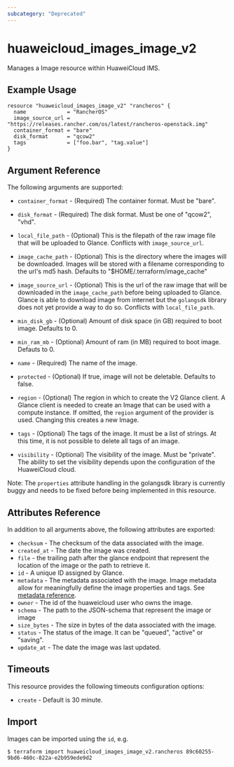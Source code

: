 ```yaml
---
subcategory: "Deprecated"
---
```


# huaweicloud_images_image_v2

Manages a Image resource within HuaweiCloud IMS.

## Example Usage

```hcl
resource "huaweicloud_images_image_v2" "rancheros" {
  name             = "RancherOS"
  image_source_url = "https://releases.rancher.com/os/latest/rancheros-openstack.img"
  container_format = "bare"
  disk_format      = "qcow2"
  tags             = ["foo.bar", "tag.value"]
}
```

## Argument Reference

The following arguments are supported:

* `container_format` - (Required) The container format. Must be "bare".

* `disk_format` - (Required) The disk format. Must be one of "qcow2", "vhd".

* `local_file_path` - (Optional) This is the filepath of the raw image file
   that will be uploaded to Glance. Conflicts with `image_source_url`.

* `image_cache_path` - (Optional) This is the directory where the images will
   be downloaded. Images will be stored with a filename corresponding to
   the url's md5 hash. Defaults to "$HOME/.terraform/image_cache"

* `image_source_url` - (Optional) This is the url of the raw image that will
   be downloaded in the `image_cache_path` before being uploaded to Glance.
   Glance is able to download image from internet but the `golangsdk` library
   does not yet provide a way to do so.
   Conflicts with `local_file_path`.

* `min_disk_gb` - (Optional) Amount of disk space (in GB) required to boot image.
   Defaults to 0.

* `min_ram_mb` - (Optional) Amount of ram (in MB) required to boot image.
   Defauts to 0.

* `name` - (Required) The name of the image.

* `protected` - (Optional) If true, image will not be deletable.
   Defaults to false.

* `region` - (Optional) The region in which to create the V2 Glance client.
    A Glance client is needed to create an Image that can be used with
    a compute instance. If omitted, the `region` argument of the provider
    is used. Changing this creates a new Image.

* `tags` - (Optional) The tags of the image. It must be a list of strings.
    At this time, it is not possible to delete all tags of an image.

* `visibility` - (Optional) The visibility of the image. Must be "private".
   The ability to set the visibility depends upon the configuration of
   the HuaweiCloud cloud.

Note: The `properties` attribute handling in the golangsdk library is currently buggy
and needs to be fixed before being implemented in this resource.

## Attributes Reference

In addition to all arguments above, the following attributes are exported:

* `checksum` - The checksum of the data associated with the image.
* `created_at` - The date the image was created.
* `file` - the trailing path after the glance
   endpoint that represent the location of the image
   or the path to retrieve it.
* `id` - A unique ID assigned by Glance.
* `metadata` - The metadata associated with the image.
   Image metadata allow for meaningfully define the image properties
   and tags. See [metadata reference](http://docs.openstack.org/developer/glance/metadefs-concepts.html).
* `owner` - The id of the huaweicloud user who owns the image.
* `schema` - The path to the JSON-schema that represent
   the image or image
* `size_bytes` - The size in bytes of the data associated with the image.
* `status` - The status of the image. It can be "queued", "active"
   or "saving".
* `update_at` - The date the image was last updated.


## Timeouts
This resource provides the following timeouts configuration options:
* `create` - Default is 30 minute.

## Import

Images can be imported using the `id`, e.g.

```
$ terraform import huaweicloud_images_image_v2.rancheros 89c60255-9bd6-460c-822a-e2b959ede9d2
```
